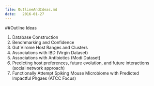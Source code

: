 ```yaml
---
file: OutlineAndIdeas.md
date:   2016-01-27
---
```


##Outline Ideas

1. Database Construction
2. Benchmarking and Confidence
3. Gut Virome Host Ranges and Clusters
4. Associations with IBD (Virgin Dataset)
5. Associations with Antibiotics (Modi Dataset)
6. Predicting host preferences, future evolution, and future interactions (social network approach)
7. Functionally Attempt Spiking Mouse Microbiome with Predicted Impactful Phgaes (ATCC Focus)
